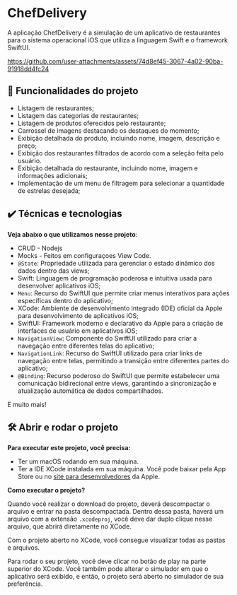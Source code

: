 # ChefDelivery

A aplicação ChefDelivery é a simulação de um aplicativo de restaurantes para o sistema operacional iOS que utiliza a linguagem Swift e o framework SwiftUI.

https://github.com/user-attachments/assets/74d8ef45-3067-4a02-90ba-91918dd4fc24

## 🔨 Funcionalidades do projeto
- Listagem de restaurantes;
- Listagem das categorias de restaurantes;
- Listagem de produtos oferecidos pelo restaurante;
- Carrossel de imagens destacando os destaques do momento;
- Exibição detalhada do produto, incluindo nome, imagem, descrição e preço;
- Exibição dos restaurantes filtrados de acordo com a seleção feita pelo usuário.
- Exibição detalhada do restaurante, incluindo nome, imagem e informações adicionais;
- Implementação de um menu de filtragem para selecionar a quantidade de estrelas desejada;

## ✔️ Técnicas e tecnologias

**Veja abaixo o que utilizamos nesse projeto**:
- CRUD - Nodejs
- Mocks - Feitos em configuraçoes View Code.
- `@State`: Propriedade utilizada para gerenciar o estado dinâmico dos dados dentro das views;
- Swift: Linguagem de programação poderosa e intuitiva usada para desenvolver aplicativos iOS;
- `Menu`: Recurso do SwiftUI que permite criar menus interativos para ações específicas dentro do aplicativo;
- XCode: Ambiente de desenvolvimento integrado (IDE) oficial da Apple para desenvolvimento de aplicativos iOS;
- SwiftUI: Framework moderno e declarativo da Apple para a criação de interfaces de usuário em aplicativos iOS;
- `NavigationView`: Componente do SwiftUI utilizado para criar a navegação entre diferentes telas do aplicativo;
- `NavigationLink`: Recurso do SwiftUI utilizado para criar links de navegação entre telas, permitindo a transição entre diferentes partes do aplicativo;
- `@Binding`: Recurso poderoso do SwiftUI que permite estabelecer uma comunicação bidirecional entre views, garantindo a sincronização e atualização automática de dados compartilhados. 

E muito mais! 

## 🛠️ Abrir e rodar o projeto

**Para executar este projeto, você precisa:**

- Ter um macOS rodando em sua máquina.
- Ter a IDE XCode instalada em sua máquina. Você pode baixar pela App Store ou no [site para desenvolvedores](https://developer.apple.com/download/all/) da Apple.

**Como executar o projeto?**

Quando você realizar o download do projeto, deverá descompactar o arquivo e entrar na pasta descompactada. Dentro dessa pasta, haverá um arquivo com a extensão `.xcodeproj`, você deve dar duplo clique nesse arquivo, que abrirá diretamente no XCode. 

Com o projeto aberto no XCode, você consegue visualizar todas as pastas e arquivos.

Para rodar o seu projeto, você deve clicar no botão de play na parte superior do XCode. Você também pode alterar o simulador em que o aplicativo será exibido, e então, o projeto será aberto no simulador de sua preferência.
